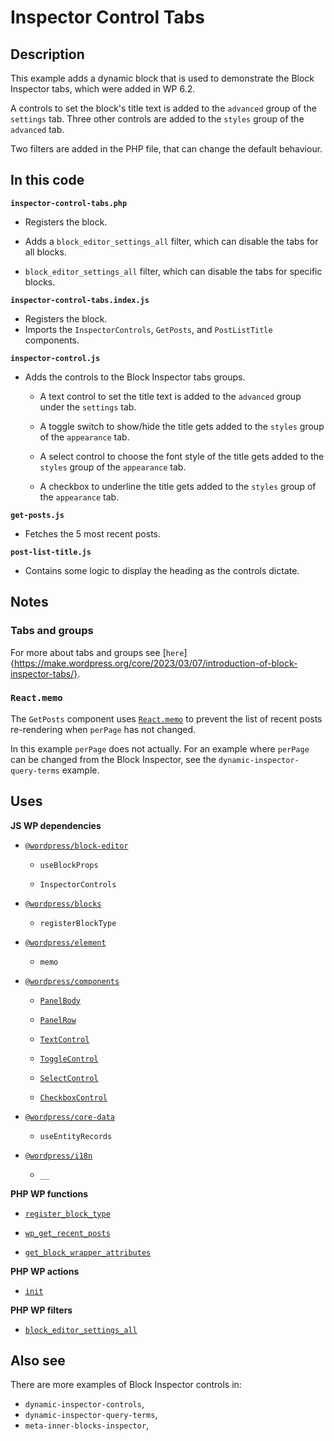 # Inspector Control Tabs

## Description

This example adds a dynamic block that is used to demonstrate the Block Inspector tabs, which were added in WP 6.2.

A controls to set the block's title text is added to the `advanced` group of the `settings` tab. Three other controls are added to the `styles` group of the `advanced` tab.

Two filters are added in the PHP file, that can change the default behaviour.

## In this code

**`inspector-control-tabs.php`**

- Registers the block.

- Adds a `block_editor_settings_all` filter, which can disable the tabs for all blocks.

- `block_editor_settings_all` filter, which can disable the tabs for specific blocks.

**`inspector-control-tabs.index.js`**

- Registers the block.
- Imports the `InspectorControls`, `GetPosts`, and `PostListTitle` components.

**`inspector-control.js`**

- Adds the controls to the Block Inspector tabs groups.

  - A text control to set the title text is added to the `advanced` group under the `settings` tab.

  - A toggle switch to show/hide the title gets added to the `styles` group of the `appearance` tab.

  - A select control to choose the font style of the title gets added to the `styles` group of the `appearance` tab.

  - A checkbox to underline the title gets added to the `styles` group of the `appearance` tab.

**`get-posts.js`**

- Fetches the 5 most recent posts.

**`post-list-title.js`**

- Contains some logic to display the heading as the controls dictate.

## Notes

### Tabs and groups

For more about tabs and groups see [`here`]{https://make.wordpress.org/core/2023/03/07/introduction-of-block-inspector-tabs/}.

### `React.memo`

The `GetPosts` component uses [`React.memo`](https://legacy.reactjs.org/docs/react-api.html#reactmemo) to prevent the list of recent posts re-rendering when `perPage` has not changed.

In this example `perPage` does not actually. For an example where `perPage` can be changed from the Block Inspector, see the `dynamic-inspector-query-terms` example.

## Uses

**JS WP dependencies**

- [`@wordpress/block-editor`](https://developer.wordpress.org/block-editor/reference-guides/packages/packages-block-editor/)

  - `useBlockProps`

  - `InspectorControls`

- [`@wordpress/blocks`](https://developer.wordpress.org/block-editor/reference-guides/packages/packages-blocks/)

  - `registerBlockType`

- [`@wordpress/element`](https://developer.wordpress.org/block-editor/reference-guides/packages/packages-element/)

  - `memo`

- [`@wordpress/components`](https://developer.wordpress.org/block-editor/reference-guides/components/)

  - [`PanelBody`](https://developer.wordpress.org/block-editor/reference-guides/components/panel/)

  - [`PanelRow`](https://developer.wordpress.org/block-editor/reference-guides/components/panel/)

  - [`TextControl`](https://developer.wordpress.org/block-editor/reference-guides/components/text-control/)

  - [`ToggleControl`](https://developer.wordpress.org/block-editor/reference-guides/components/toggle-control/)

  - [`SelectControl`](https://developer.wordpress.org/block-editor/reference-guides/components/select-control/)

  - [`CheckboxControl`](https://developer.wordpress.org/block-editor/reference-guides/components/checkbox-control/)

- [`@wordpress/core-data`](https://developer.wordpress.org/block-editor/reference-guides/packages/packages-core-data/)

  - `useEntityRecords`

- [`@wordpress/i18n`](https://developer.wordpress.org/block-editor/reference-guides/packages/packages-i18n/)

  - `__`

**PHP WP functions**

- [`register_block_type`](https://developer.wordpress.org/reference/functions/register_block_type/)

- [`wp_get_recent_posts`](https://developer.wordpress.org/reference/functions/wp_get_recent_posts/)

- [`get_block_wrapper_attributes`](https://developer.wordpress.org/reference/functions/get_block_wrapper_attributes/)

**PHP WP actions**

- [`init`](https://developer.wordpress.org/reference/hooks/init/)

**PHP WP filters**

- [`block_editor_settings_all`](https://developer.wordpress.org/reference/hooks/block_editor_settings_all/)

## Also see

There are more examples of Block Inspector controls in:

- `dynamic-inspector-controls`,
- `dynamic-inspector-query-terms`,
- `meta-inner-blocks-inspector`,
